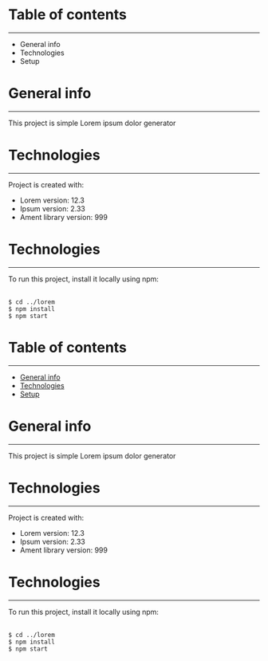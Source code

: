 <h1>Table of contents</h1>
        <hr>
        <ul>
            <li><a>General info</a></li>
            <li><a>Technologies</a></li>
            <li><a>Setup</a></li>
        </ul>
        <h1>General info</h1>
        <hr>
        <p>This project is simple Lorem ipsum dolor generator</p>
        <h1>Technologies</h1>
        <hr>
        <p>Project is created with:</p>
        <ul>
            <li>Lorem version: 12.3</li>
            <li>Ipsum version: 2.33</li>
            <li>Ament library version: 999</li>
        </ul>
        <h1>Technologies</h1>
        <hr>
        <p>To run this project, install it locally using npm:</p>
        <br>
        <code>$ cd ../lorem</code><br>
                <code>$ npm install</code><br>
                <code>$ npm start</code>
<h1>Table of contents</h1>
        <hr>
        <ul>
            <li><a href="">General info</a></li>
            <li><a href="">Technologies</a></li>
            <li><a href="">Setup</a></li>
        </ul>
        <h1>General info</h1>
        <hr>
        <p>This project is simple Lorem ipsum dolor generator</p>
        <h1>Technologies</h1>
        <hr>
        <p>Project is created with:</p>
        <ul>
            <li>Lorem version: 12.3</li>
            <li>Ipsum version: 2.33</li>
            <li>Ament library version: 999</li>
        </ul>
        <h1>Technologies</h1>
        <hr>
        <p>To run this project, install it locally using npm:</p>
        <br>
        <code>$ cd ../lorem</code><br>
                <code>$ npm install</code><br>
                <code>$ npm start</code>